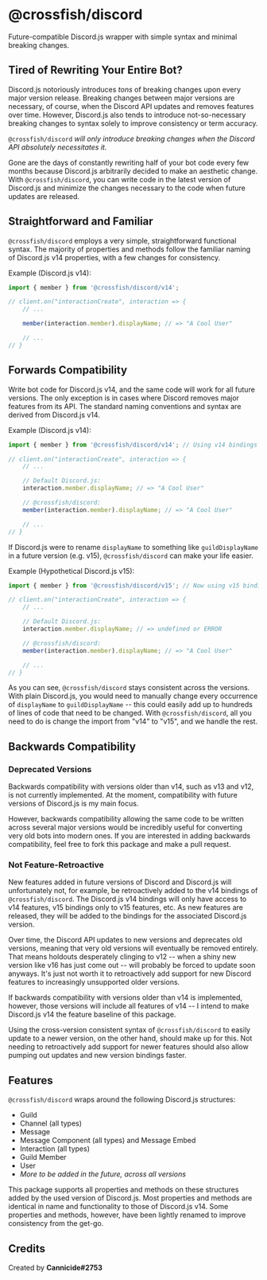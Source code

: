 # @crossfish/discord
Future-compatible Discord.js wrapper with simple syntax and minimal breaking changes.

## Tired of Rewriting Your Entire Bot?
Discord.js notoriously introduces *tons* of breaking changes upon every major version release. Breaking changes between major versions are necessary, of course, when the Discord API updates and removes features over time. However, Discord.js also tends to introduce not-so-necessary breaking changes to syntax solely to improve consistency or term accuracy.

`@crossfish/discord` *will only introduce breaking changes when the Discord API absolutely necessitates it.*

Gone are the days of constantly rewriting half of your bot code every few months because Discord.js arbitrarily decided to make an aesthetic change. With `@crossfish/discord`, you can write code in the latest version of Discord.js and minimize the changes necessary to the code when future updates are released.

## Straightforward and Familiar
`@crossfish/discord` employs a very simple, straightforward functional syntax. The majority of properties and methods follow the familiar naming of Discord.js v14 properties, with a few changes for consistency.

Example (Discord.js v14):
```js
import { member } from '@crossfish/discord/v14';

// client.on("interactionCreate", interaction => {
    // ...

    member(interaction.member).displayName; // => "A Cool User"

    // ...
// }
```

## Forwards Compatibility
Write bot code for Discord.js v14, and the same code will work for all future versions. The only exception is in cases where Discord removes major features from its API. The standard naming conventions and syntax are derived from Discord.js v14.

Example (Discord.js v14):
```js
import { member } from '@crossfish/discord/v14'; // Using v14 bindings

// client.on("interactionCreate", interaction => {
    // ...

    // Default Discord.js:
    interaction.member.displayName; // => "A Cool User"

    // @crossfish/discord:
    member(interaction.member).displayName; // => "A Cool User"

    // ...
// }
```

If Discord.js were to rename `displayName` to something like `guildDisplayName` in a future version (e.g. v15), `@crossfish/discord` can make your life easier.

Example (Hypothetical Discord.js v15):
```js
import { member } from '@crossfish/discord/v15'; // Now using v15 bindings

// client.on("interactionCreate", interaction => {
    // ...

    // Default Discord.js:
    interaction.member.displayName; // => undefined or ERROR

    // @crossfish/discord:
    member(interaction.member).displayName; // => "A Cool User"

    // ...
// }
```

As you can see, `@crossfish/discord` stays consistent across the versions. With plain Discord.js, you would need to manually change every occurrence of `displayName` to `guildDisplayName` -- this could easily add up to hundreds of lines of code that need to be changed. With `@crossfish/discord`, all you need to do is change the import from "v14" to "v15", and we handle the rest.

## Backwards Compatibility
### Deprecated Versions
Backwards compatibility with versions older than v14, such as v13 and v12, is not currently implemented. At the moment, compatibility with future versions of Discord.js is my main focus.

However, backwards compatibility allowing the same code to be written across several major versions would be incredibly useful for converting very old bots into modern ones. If you are interested in adding backwards compatibility, feel free to fork this package and make a pull request.

### Not Feature-Retroactive
New features added in future versions of Discord and Discord.js will unfortunately not, for example, be retroactively added to the v14 bindings of `@crossfish/discord`. The Discord.js v14 bindings will only have access to v14 features, v15 bindings only to v15 features, etc. As new features are released, they will be added to the bindings for the associated Discord.js version.

Over time, the Discord API updates to new versions and deprecates old versions, meaning that very old versions will eventually be removed entirely. That means holdouts desperately clinging to v12 -- when a shiny new version like v16 has just come out -- will probably be forced to update soon anyways. It's just not worth it to retroactively add support for new Discord features to increasingly unsupported older versions.

If backwards compatibility with versions older than v14 is implemented, however, those versions will include all features of v14 -- I intend to make Discord.js v14 the feature baseline of this package.

Using the cross-version consistent syntax of `@crossfish/discord` to easily update to a newer version, on the other hand, should make up for this. Not needing to retroactively add support for newer features should also allow pumping out updates and new version bindings faster.

## Features
`@crossfish/discord` wraps around the following Discord.js structures:
- Guild
- Channel (all types)
- Message
- Message Component (all types) and Message Embed
- Interaction (all types)
- Guild Member
- User
- *More to be added in the future, across all versions*

This package supports all properties and methods on these structures added by the used version of Discord.js. Most properties and methods are identical in name and functionality to those of Discord.js v14. Some properties and methods, however, have been lightly renamed to improve consistency from the get-go.

## Credits
Created by **Cannicide#2753**